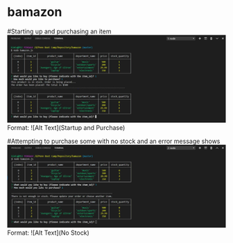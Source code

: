 # bamazon

#Starting up and purchasing an item
![GitHub Logo](images/StartupPurchase.JPG)
Format: ![Alt Text](Startup and Purchase)

#Attempting to purchase some with no stock and an error message shows
![GitHub Logo](images/PurchaseEmpty.JPG)
Format: ![Alt Text](No Stock)